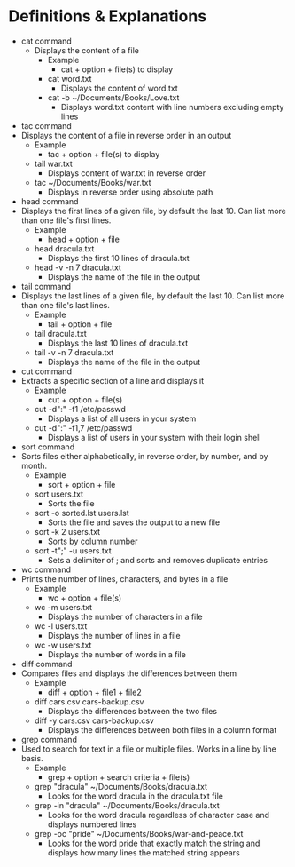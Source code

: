 # Definitions & Explanations
* cat command
  * Displays the content of a file
    * Example
      * cat + option + file(s) to display
    * cat word.txt
      * Displays the content of word.txt
    * cat -b ~/Documents/Books/Love.txt
      * Displays word.txt content with line numbers excluding empty lines
* tac command
* Displays the content of a file in reverse order in an output
    * Example
      * tac + option + file(s) to display
    * tail war.txt
      * Displays content of war.txt in reverse order
    * tac ~/Documents/Books/war.txt
      * Displays in reverse order using absolute path
* head command
* Displays the first lines of a given file, by default the last 10.  Can list more than one file's first lines.
    * Example
      * head + option + file
    * head dracula.txt
      * Displays the first 10 lines of dracula.txt
    * head -v -n 7 dracula.txt
      * Displays the name of the file in the output
* tail command
* Displays the last lines of a given file, by default the last 10.  Can list more than one file's last lines.
    * Example
      * tail + option + file
    * tail dracula.txt
      * Displays the last 10 lines of dracula.txt
    * tail -v -n 7 dracula.txt
      * Displays the name of the file in the output
* cut command
* Extracts a specific section  of a line and displays it
    * Example
      * cut + option + file(s)
    * cut -d":" -f1 /etc/passwd
      * Displays a list of all users in your system
    * cut -d":" -f1,7 /etc/passwd
      * Displays a list of users in your system with their login shell
* sort command
* Sorts files either alphabetically, in reverse order, by number, and by month.
    * Example
      * sort + option + file
    * sort users.txt
      * Sorts the file
    * sort -o sorted.lst users.lst
      * Sorts the file and saves the output to a new file
    * sort -k 2 users.txt
      * Sorts by column number
    * sort -t";" -u users.txt
      * Sets a delimiter of ; and sorts and removes duplicate entries
* wc command
* Prints the number of lines, characters, and bytes in a file
    * Example
      * wc + option + file(s)
    * wc -m users.txt
      * Displays the number of characters in a file
    * wc -l users.txt
      * Displays the number of lines in a file
    * wc -w users.txt
      * Displays the number of words in a file
* diff command
* Compares files and displays the differences between them
    * Example
      * diff + option + file1 + file2
    * diff cars.csv cars-backup.csv
      * Displays the differences between the two files
    * diff -y cars.csv cars-backup.csv
      * Displays the differences between both files in a column format
* grep command
* Used to search for text in a file or multiple files.  Works in a line by line basis.
    * Example
      * grep + option + search criteria + file(s)
    * grep "dracula" ~/Documents/Books/dracula.txt
      * Looks for the word dracula in the dracula.txt file
    * grep -in "dracula" ~/Documents/Books/dracula.txt
      * Looks for the word dracula regardless of character case and displays numbered lines
    * grep -oc "pride" ~/Documents/Books/war-and-peace.txt
      * Looks for the word pride that exactly match the string and displays how many lines the matched string appears